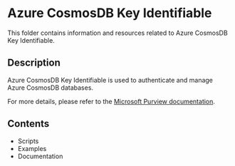 # Azure CosmosDB Key Identifiable

This folder contains information and resources related to Azure CosmosDB Key Identifiable.

## Description

Azure CosmosDB Key Identifiable is used to authenticate and manage Azure CosmosDB databases.

For more details, please refer to the [Microsoft Purview documentation](https://learn.microsoft.com/en-us/purview/sit-defn-azure-cosmosdb-key).

## Contents

- Scripts
- Examples
- Documentation
